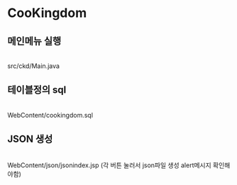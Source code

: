 # CooKingdom
<h2>메인메뉴 실행</h2><br>
  src/ckd/Main.java <br>
  <h2>테이블정의 sql</h2><br>
  WebContent/cookingdom.sql<br>
<h2>JSON 생성</h2><br>
  WebContent/json/jsonindex.jsp  (각 버튼 눌러서 json파일 생성 alert메시지 확인해야함)
